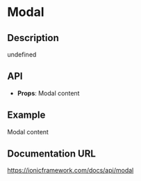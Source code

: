 # Modal

## Description
undefined

## API
- **Props**: <IonModal isOpen={true}>Modal content</IonModal>

## Example
<IonModal isOpen={true}>Modal content</IonModal>

## Documentation URL
https://ionicframework.com/docs/api/modal
